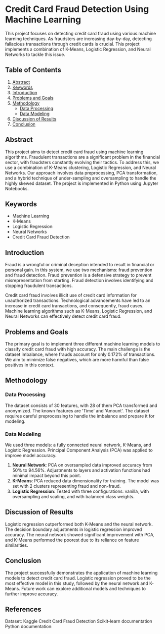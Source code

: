 # Credit Card Fraud Detection Using Machine Learning

This project focuses on detecting credit card fraud using various machine learning techniques. As fraudsters are increasing day-by-day, detecting fallacious transactions through credit cards is crucial. This project implements a combination of K-Means, Logistic Regression, and Neural Networks to tackle this issue.

## Table of Contents

1. [Abstract](#abstract)
2. [Keywords](#keywords)
3. [Introduction](#introduction)
4. [Problems and Goals](#problems-and-goals)
5. [Methodology](#methodology)
    - [Data Processing](#data-processing)
    - [Data Modeling](#data-modeling)
6. [Discussion of Results](#discussion-of-results)
7. [Conclusion](#conclusion)

## Abstract

This project aims to detect credit card fraud using machine learning algorithms. Fraudulent transactions are a significant problem in the financial sector, with fraudsters constantly evolving their tactics. To address this, we use a combination of K-Means clustering, Logistic Regression, and Neural Networks. Our approach involves data preprocessing, PCA transformation, and a hybrid technique of under-sampling and oversampling to handle the highly skewed dataset. The project is implemented in Python using Jupyter Notebooks.

## Keywords

- Machine Learning
- K-Means
- Logistic Regression
- Neural Networks
- Credit Card Fraud Detection

## Introduction

Fraud is a wrongful or criminal deception intended to result in financial or personal gain. In this system, we use two mechanisms: fraud prevention and fraud detection. Fraud prevention is a defensive strategy to prevent misrepresentation from starting. Fraud detection involves identifying and stopping fraudulent transactions.

Credit card fraud involves illicit use of credit card information for unauthorized transactions. Technological advancements have led to an increase in credit card transactions, and consequently, fraud cases. Machine learning algorithms such as K-Means, Logistic Regression, and Neural Networks can effectively detect credit card fraud.

## Problems and Goals

The primary goal is to implement three different machine learning models to classify credit card fraud with high accuracy. The main challenge is the dataset imbalance, where frauds account for only 0.172% of transactions. We aim to minimize false negatives, which are more harmful than false positives in this context.

## Methodology

### Data Processing

The dataset consists of 30 features, with 28 of them PCA transformed and anonymized. The known features are 'Time' and 'Amount'. The dataset requires careful preprocessing to handle the imbalance and prepare it for modeling.

### Data Modeling

We used three models: a fully connected neural network, K-Means, and Logistic Regression. Principal Component Analysis (PCA) was applied to improve model accuracy. 

1. **Neural Network**: PCA on oversampled data improved accuracy from 50% to 94.56%. Adjustments to layers and activation functions had minimal impact beyond this point.
2. **K-Means**: PCA reduced data dimensionality for training. The model was set with 2 clusters representing fraud and non-fraud.
3. **Logistic Regression**: Tested with three configurations: vanilla, with oversampling and scaling, and with balanced class weights.

## Discussion of Results

Logistic regression outperformed both K-Means and the neural network. The decision boundary adjustments in logistic regression improved accuracy. The neural network showed significant improvement with PCA, and K-Means performed the poorest due to its reliance on feature similarities.

## Conclusion

The project successfully demonstrates the application of machine learning models to detect credit card fraud. Logistic regression proved to be the most effective model in this study, followed by the neural network and K-Means. Future work can explore additional models and techniques to further improve accuracy.

## References

Dataset: Kaggle Credit Card Fraud Detection
Scikit-learn documentation
Python documentation
